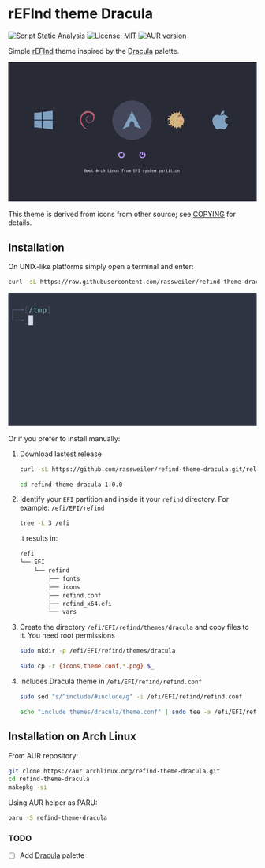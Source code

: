 # rEFInd theme Dracula
[![Script Static Analysis](https://github.com/rassweiler/refind-theme-dracula.git/actions/workflows/test.yml/badge.svg)](https://github.com/rassweiler/refind-theme-dracula.git/actions/workflows/test.yml)
[![License: MIT](https://img.shields.io/badge/License-MIT-informational.svg)](https://github.com/rassweiler/refind-theme-dracula.git/blob/master/LICENSE) [![AUR version](https://img.shields.io/aur/version/refind-theme-dracula?label=AUR)](https://aur.archlinux.org/packages/refind-theme-dracula/)

Simple [rEFInd](http://www.rodsbooks.com/refind/) theme inspired by the [Dracula](https://draculatheme.com) palette.

![refind theme dracula](samples/refind-theme-dracula.png)

This theme is derived from icons from other source; see [COPYING](https://github.com/rassweiler/refind-theme-dracula.git/blob/master/COPYING) for details.

## Installation

On UNIX-like platforms simply open a terminal and enter:

```bash
curl -sL https://raw.githubusercontent.com/rassweiler/refind-theme-dracula/master/install.sh | bash
```

![install refind theme dracula](samples/refind-theme-dracula_install.gif)

Or if you prefer to install manually:

1. Download lastest release
	```bash
	curl -sL https://github.com/rassweiler/refind-theme-dracula.git/releases/download/1.0.0/refind-theme-dracula-1.0.0.tar.gz | tar xvz
	```
	```bash
	cd refind-theme-dracula-1.0.0
	```
2. Identify your `EFI` partition and inside it your `refind` directory. For example: `/efi/EFI/refind`
	```bash
	tree -L 3 /efi	
	```
	It results in:
	```bash
	/efi
	└── EFI
		└── refind
			├── fonts
			├── icons
			├── refind.conf
			├── refind_x64.efi
			└── vars
	```
  
3. Create the directory `/efi/EFI/refind/themes/dracula` and copy files to it. You need root permissions
	```bash
	sudo mkdir -p /efi/EFI/refind/themes/dracula
	```

	```bash
	sudo cp -r {icons,theme.conf,*.png} $_
	```

4. Includes Dracula theme in `/efi/EFI/refind/refind.conf`
	```bash
	sudo sed "s/^include/#include/g" -i /efi/EFI/refind/refind.conf
	```

	```bash
	echo "include themes/dracula/theme.conf" | sudo tee -a /efi/EFI/refind/refind.conf
	```

## Installation on Arch Linux

From AUR repository:
```bash
git clone https://aur.archlinux.org/refind-theme-dracula.git
cd refind-theme-dracula
makepkg -si
```

Using AUR helper as PARU:
```bash
paru -S refind-theme-dracula
```

### TODO

- [ ] Add [Dracula](https://draculatheme.com/contribute) palette
